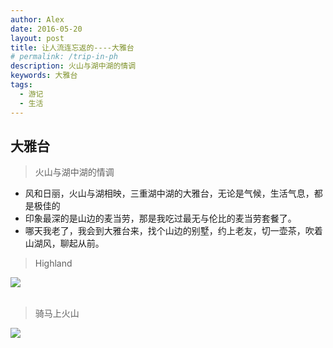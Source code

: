 ```yaml
---
author: Alex
date: 2016-05-20
layout: post
title: 让人流连忘返的----大雅台
# permalink: /trip-in-ph
description: 火山与湖中湖的情调
keywords: 大雅台
tags: 
  - 游记
  - 生活
---
```


## 大雅台

> 火山与湖中湖的情调

- 风和日丽，火山与湖相映，三重湖中湖的大雅台，无论是气候，生活气息，都是极佳的
- 印象最深的是山边的麦当劳，那是我吃过最无与伦比的麦当劳套餐了。
- 哪天我老了，我会到大雅台来，找个山边的别墅，约上老友，切一壶茶，吹着山湖风，聊起从前。

<escape>
  <blockquote>Highland</blockquote>
  <div class="photoset-grid" data-layout="1">
    <img src="/assets/images/trip/tagaytay/1.jpg">
  </div>
  <br />
</escape>

<escape>
  <blockquote>骑马上火山</blockquote>
  <div class="photoset-grid" data-layout="1">
    <img src="/assets/images/trip/tagaytay/2.jpg">
  </div>
  <br />
</escape>
